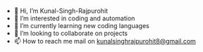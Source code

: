 - 👋 Hi, I’m Kunal-Singh-Rajpurohit
- 👀 I’m interested in coding and automation
- 🌱 I’m currently learning new coding languages
- 💞️ I’m looking to collaborate on projects
- 📫 How to reach me mail on kunalsinghrajpurohit8@gmail.com

<!---
Kunalsingh652/Kunalsingh652 is a ✨ special ✨ repository because its `README.md` (this file) appears on your GitHub profile.
You can click the Preview link to take a look at your changes.
--->

